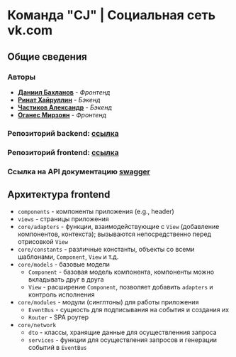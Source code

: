 # Команда "CJ" | Социальная сеть vk.com

## Общие сведения

### Авторы

- [**Даниил Бахланов**](https://github.com/Similization) - _Фронтенд_
- [**Ринат Хайруллин**](https://github.com/rinatkh) - _Бэкенд_
- [**Частиков Александр**](https://github.com/papazloynt) - _Бэкенд_
- [**Оганес Мирзоян**](https://github.com/senago) - _Фронтенд_

### Репозиторий backend: [ссылка](https://github.com/go-park-mail-ru/2022_1_CJ)

### Репозиторий frontend: [ссылка](https://github.com/frontend-park-mail-ru/2022_1_CJ)

### Ссылка на API документацию [swagger](https://github.com/go-park-mail-ru/2022_1_CJ/blob/main/api/swagger.yaml)

## Архитектура frontend

- `components` - компоненты приложения (e.g., header)
- `views` - страницы приложения
- `core/adapters` - функции, взаимодействующие с `View` (добавление компонентов, контекста); вызываются непосредственно перед отрисовкой `View`
- `core/constants` - различные константы, объекты со всеми шаблонами, `Component`, `View` и т.д.
- `core/models` - базовые модели
  - `Component` - базовая модель компонента, компоненты можно вкладывать друг в друга
  - `View` - расширение `Component`, позволяет добавить `adapters` и контроль исполнения
- `core/modules` - модули (синглтоны) для работы приложения
  - `EventBus` - сущность для подписывания на события и создания их
  - `Router` - SPA роутер
- `core/network`
  - `dto` - классы, хранящие данные для осуществленния запроса
  - `services` - функции для осуществления запросов и генерации событий в `EventBus`
